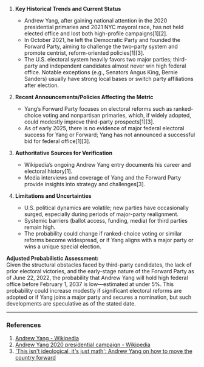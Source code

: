 1. **Key Historical Trends and Current Status**
   - Andrew Yang, after gaining national attention in the 2020 presidential primaries and 2021 NYC mayoral race, has not held elected office and lost both high-profile campaigns[1][2].
   - In October 2021, he left the Democratic Party and founded the Forward Party, aiming to challenge the two-party system and promote centrist, reform-oriented policies[1][3].
   - The U.S. electoral system heavily favors two major parties; third-party and independent candidates almost never win high federal office. Notable exceptions (e.g., Senators Angus King, Bernie Sanders) usually have strong local bases or switch party affiliations after election.

2. **Recent Announcements/Policies Affecting the Metric**
   - Yang’s Forward Party focuses on electoral reforms such as ranked-choice voting and nonpartisan primaries, which, if widely adopted, could modestly improve third-party prospects[1][3].
   - As of early 2025, there is no evidence of major federal electoral success for Yang or Forward; Yang has not announced a successful bid for federal office[1][3].

3. **Authoritative Sources for Verification**
   - Wikipedia’s ongoing Andrew Yang entry documents his career and electoral history[1].
   - Media interviews and coverage of Yang and the Forward Party provide insights into strategy and challenges[3].

4. **Limitations and Uncertainties**
   - U.S. political dynamics are volatile; new parties have occasionally surged, especially during periods of major-party realignment.
   - Systemic barriers (ballot access, funding, media) for third parties remain high.
   - The probability could change if ranked-choice voting or similar reforms become widespread, or if Yang aligns with a major party or wins a unique special election.

**Adjusted Probabilistic Assessment:**  
Given the structural obstacles faced by third-party candidates, the lack of prior electoral victories, and the early-stage nature of the Forward Party as of June 22, 2022, the probability that Andrew Yang will hold high federal office before February 1, 2037 is low—estimated at under 5%. This probability could increase modestly if significant electoral reforms are adopted or if Yang joins a major party and secures a nomination, but such developments are speculative as of the stated date.

---

### References
1. [Andrew Yang - Wikipedia](https://en.wikipedia.org/wiki/Andrew_Yang)
2. [Andrew Yang 2020 presidential campaign - Wikipedia](https://en.wikipedia.org/wiki/Andrew_Yang_2020_presidential_campaign)
3. ['This isn't ideological, it's just math': Andrew Yang on how to move the country forward](https://www.cityandstateny.com/politics/2025/04/isnt-ideological-its-just-math-andrew-yang-how-move-country-forward/404191/)
